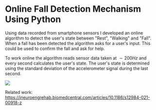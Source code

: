 # Online Fall Detection Mechanism Using Python 

Using data recorded from smartphone sensors I developed an online algorithm to detect the user's state between "Rest", "Walking" and "Fall". When a fall has been detected the algorithm asks for a user's input. This could be used to confirm the fall and ask for help. 

To work online the algorithm reads sensor data taken at $\sim 200 Hz$ and every second calculates the user's state. The user's state is determined using the standard deviation of the accelerometer signal during the last second. 

![](https://github.com/ignaciocordova/Online-Fall-Detection-Python/final_result.gif)

Related work: https://jneuroengrehab.biomedcentral.com/articles/10.1186/s12984-021-00918-z
